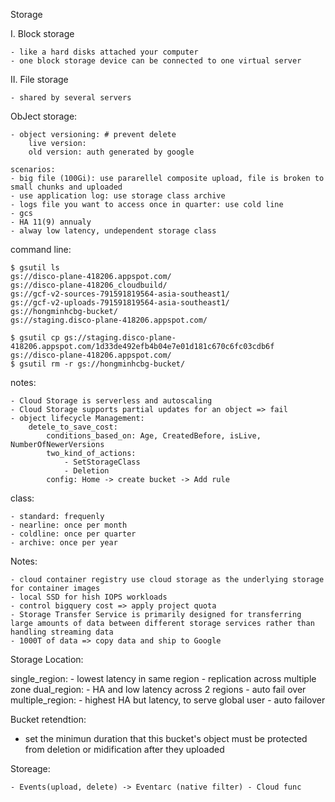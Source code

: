 Storage

I. Block storage

    - like a hard disks attached your computer
    - one block storage device can be connected to one virtual server
II. File storage 

    - shared by several servers

ObJect storage:

    - object versioning: # prevent delete 
        live version:
        old version: auth generated by google
    
    scenarios:
    - big file (100Gi): use pararellel composite upload, file is broken to small chunks and uploaded 
    - use application log: use storage class archive
    - logs file you want to access once in quarter: use cold line
    - gcs
    - HA 11(9) annualy
    - alway low latency, undependent storage class

command line:

    $ gsutil ls
    gs://disco-plane-418206.appspot.com/
    gs://disco-plane-418206_cloudbuild/
    gs://gcf-v2-sources-791591819564-asia-southeast1/
    gs://gcf-v2-uploads-791591819564-asia-southeast1/
    gs://hongminhcbg-bucket/
    gs://staging.disco-plane-418206.appspot.com/

    $ gsutil cp gs://staging.disco-plane-418206.appspot.com/1d33de492efb4b04e7e01d181c670c6fc03cdb6f gs://disco-plane-418206.appspot.com/
    $ gsutil rm -r gs://hongminhcbg-bucket/

notes:
 
    - Cloud Storage is serverless and autoscaling
    - Cloud Storage supports partial updates for an object => fail
    - object lifecycle Management:
        detele_to_save_cost:
            conditions_based_on: Age, CreatedBefore, isLive, NumberOfNewerVersions
            two_kind_of_actions:
                - SetStorageClass
                - Deletion
            config: Home -> create bucket -> Add rule

class:
    
    - standard: frequenly
    - nearline: once per month
    - coldline: once per quarter
    - archive: once per year

Notes:

    - cloud container registry use cloud storage as the underlying storage for container images
    - local SSD for hish IOPS workloads
    - control bigquery cost => apply project quota
    - Storage Transfer Service is primarily designed for transferring large amounts of data between different storage services rather than handling streaming data
    - 1000T of data => copy data and ship to Google

Storage Location:

  single_region:
    - lowest latency in same region
    - replication across multiple zone
  dual_region:
    - HA and low latency across 2 regions
    - auto fail over
  multiple_region:
    - highest HA but latency, to serve global user
    - auto failover

Bucket retendtion:

  - set the minimun duration that this bucket's object must be protected from deletion or midification after they uploaded

Storeage:

    - Events(upload, delete) -> Eventarc (native filter) - Cloud func
